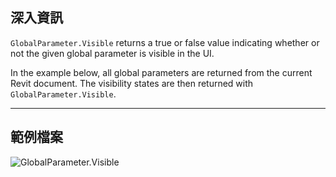 ## 深入資訊
`GlobalParameter.Visible` returns a true or false value indicating whether or not the given global parameter is visible in the UI.

In the example below, all global parameters are returned from the current Revit document. The visibility states are then returned with `GlobalParameter.Visible`.
___
## 範例檔案

![GlobalParameter.Visible](./Revit.Elements.GlobalParameter.Visible_img.jpg)
